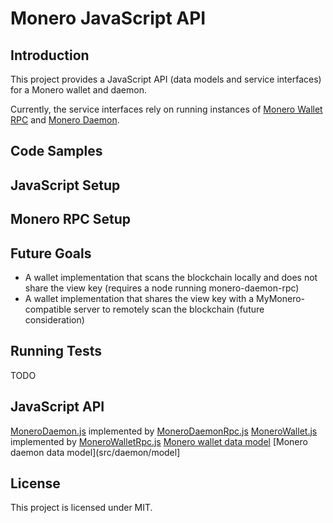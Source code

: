 # Monero JavaScript API

## Introduction

This project provides a JavaScript API (data models and service interfaces) for a Monero wallet and daemon.

Currently, the service interfaces rely on running instances of [Monero Wallet RPC](https://getmonero.org/resources/developer-guides/wallet-rpc.html) and [Monero Daemon](https://getmonero.org/resources/developer-guides/daemon-rpc.html).

## Code Samples

## JavaScript Setup

## Monero RPC Setup

## Future Goals

- A wallet implementation that scans the blockchain locally and does not share the view key (requires a node running monero-daemon-rpc)
- A wallet implementation that shares the view key with a MyMonero-compatible server to remotely scan the blockchain (future consideration)

## Running Tests

TODO

## JavaScript API

[MoneroDaemon.js](src/daemon/MoneroDaemon.js) implemented by [MoneroDaemonRpc.js](src/daemon/MoneroDaemonRpc.js)
[MoneroWallet.js](src/wallet/MoneroWallet.js) implemented by [MoneroWalletRpc.js](src/wallet/MoneroWalletRpc.js)
[Monero wallet data model](src/wallet/model)
[Monero daemon data model](src/daemon/model]

## License

This project is licensed under MIT.